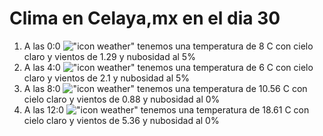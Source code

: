 # Clima en Celaya,mx en el dia 30

1. A las 0:0 !["icon weather"](http://openweathermap.org/img/w/01n.png) tenemos una temperatura de 8 C con cielo claro y  vientos de 1.29 y nubosidad al 5%
1. A las 4:0 !["icon weather"](http://openweathermap.org/img/w/01n.png) tenemos una temperatura de 6 C con cielo claro y  vientos de 2.1 y nubosidad al 5%
1. A las 8:0 !["icon weather"](http://openweathermap.org/img/w/01d.png) tenemos una temperatura de 10.56 C con cielo claro y  vientos de 0.88 y nubosidad al 0%
1. A las 12:0 !["icon weather"](http://openweathermap.org/img/w/01d.png) tenemos una temperatura de 18.61 C con cielo claro y  vientos de 5.36 y nubosidad al 0%
